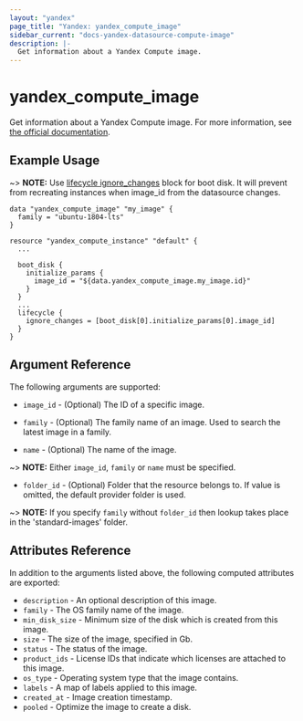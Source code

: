 ```yaml
---
layout: "yandex"
page_title: "Yandex: yandex_compute_image"
sidebar_current: "docs-yandex-datasource-compute-image"
description: |-
  Get information about a Yandex Compute image.
---
```


# yandex\_compute\_image

Get information about a Yandex Compute image. For more information, see
[the official documentation](https://cloud.yandex.com/docs/compute/concepts/image).

## Example Usage

~> **NOTE:** Use [lifecycle ignore_changes](https://www.terraform.io/docs/language/meta-arguments/lifecycle.html#ignore_changes) block for boot disk. It will prevent from recreating instances when image_id from the datasource changes.


```hcl
data "yandex_compute_image" "my_image" {
  family = "ubuntu-1804-lts"
}

resource "yandex_compute_instance" "default" {
  ...

  boot_disk {
    initialize_params {
      image_id = "${data.yandex_compute_image.my_image.id}"
    }
  }
  ...
  lifecycle {
    ignore_changes = [boot_disk[0].initialize_params[0].image_id]
  }
}
```

## Argument Reference

The following arguments are supported:

* `image_id` - (Optional) The ID of a specific image.

* `family` - (Optional) The family name of an image. Used to search the latest image in a family.

* `name` - (Optional) The name of the image.

~> **NOTE:** Either `image_id`, `family` or `name` must be specified.

* `folder_id` - (Optional) Folder that the resource belongs to. If value is omitted, the default provider folder is used.

~> **NOTE:** If you specify `family` without `folder_id` then lookup takes place in the 'standard-images' folder.

## Attributes Reference

In addition to the arguments listed above, the following computed attributes are
exported:

* `description` - An optional description of this image.
* `family` - The OS family name of the image.
* `min_disk_size` - Minimum size of the disk which is created from this image.
* `size` - The size of the image, specified in Gb.
* `status` - The status of the image.
* `product_ids` - License IDs that indicate which licenses are attached to this image.
* `os_type` - Operating system type that the image contains.
* `labels` - A map of labels applied to this image.
* `created_at` - Image creation timestamp.
* `pooled` - Optimize the image to create a disk.
